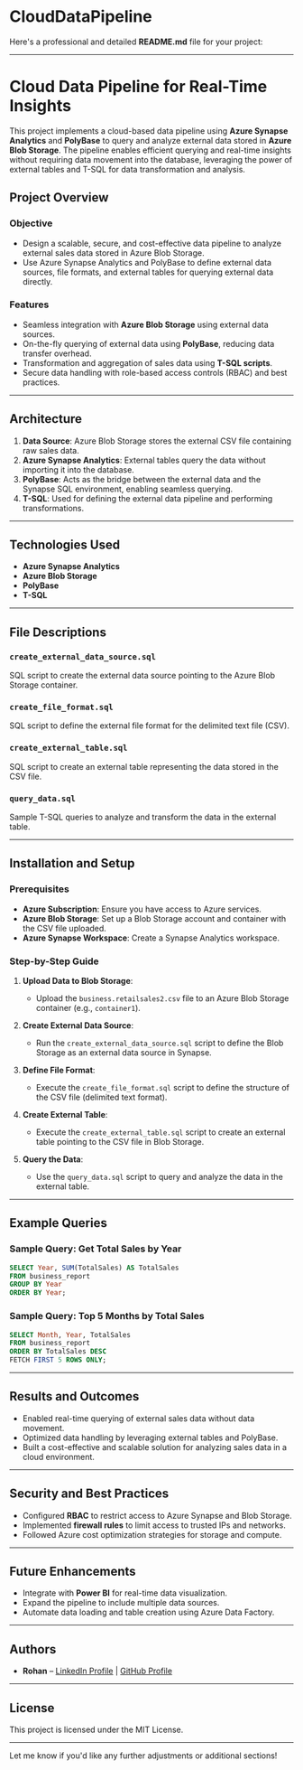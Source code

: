 # CloudDataPipeline
Here's a professional and detailed **README.md** file for your project:

---

# Cloud Data Pipeline for Real-Time Insights

This project implements a cloud-based data pipeline using **Azure Synapse Analytics** and **PolyBase** to query and analyze external data stored in **Azure Blob Storage**. The pipeline enables efficient querying and real-time insights without requiring data movement into the database, leveraging the power of external tables and T-SQL for data transformation and analysis.

## Project Overview

### Objective
- Design a scalable, secure, and cost-effective data pipeline to analyze external sales data stored in Azure Blob Storage.
- Use Azure Synapse Analytics and PolyBase to define external data sources, file formats, and external tables for querying external data directly.

### Features
- Seamless integration with **Azure Blob Storage** using external data sources.
- On-the-fly querying of external data using **PolyBase**, reducing data transfer overhead.
- Transformation and aggregation of sales data using **T-SQL scripts**.
- Secure data handling with role-based access controls (RBAC) and best practices.

---

## Architecture

1. **Data Source**: Azure Blob Storage stores the external CSV file containing raw sales data.
2. **Azure Synapse Analytics**: External tables query the data without importing it into the database.
3. **PolyBase**: Acts as the bridge between the external data and the Synapse SQL environment, enabling seamless querying.
4. **T-SQL**: Used for defining the external data pipeline and performing transformations.

---

## Technologies Used

- **Azure Synapse Analytics**
- **Azure Blob Storage**
- **PolyBase**
- **T-SQL**

---

## File Descriptions

### `create_external_data_source.sql`
SQL script to create the external data source pointing to the Azure Blob Storage container.

### `create_file_format.sql`
SQL script to define the external file format for the delimited text file (CSV).

### `create_external_table.sql`
SQL script to create an external table representing the data stored in the CSV file.

### `query_data.sql`
Sample T-SQL queries to analyze and transform the data in the external table.

---

## Installation and Setup

### Prerequisites
- **Azure Subscription**: Ensure you have access to Azure services.
- **Azure Blob Storage**: Set up a Blob Storage account and container with the CSV file uploaded.
- **Azure Synapse Workspace**: Create a Synapse Analytics workspace.

### Step-by-Step Guide
1. **Upload Data to Blob Storage**:
   - Upload the `business.retailsales2.csv` file to an Azure Blob Storage container (e.g., `container1`).

2. **Create External Data Source**:
   - Run the `create_external_data_source.sql` script to define the Blob Storage as an external data source in Synapse.

3. **Define File Format**:
   - Execute the `create_file_format.sql` script to define the structure of the CSV file (delimited text format).

4. **Create External Table**:
   - Execute the `create_external_table.sql` script to create an external table pointing to the CSV file in Blob Storage.

5. **Query the Data**:
   - Use the `query_data.sql` script to query and analyze the data in the external table.

---

## Example Queries

### Sample Query: Get Total Sales by Year
```sql
SELECT Year, SUM(TotalSales) AS TotalSales
FROM business_report
GROUP BY Year
ORDER BY Year;
```

### Sample Query: Top 5 Months by Total Sales
```sql
SELECT Month, Year, TotalSales
FROM business_report
ORDER BY TotalSales DESC
FETCH FIRST 5 ROWS ONLY;
```

---

## Results and Outcomes

- Enabled real-time querying of external sales data without data movement.
- Optimized data handling by leveraging external tables and PolyBase.
- Built a cost-effective and scalable solution for analyzing sales data in a cloud environment.

---

## Security and Best Practices

- Configured **RBAC** to restrict access to Azure Synapse and Blob Storage.
- Implemented **firewall rules** to limit access to trusted IPs and networks.
- Followed Azure cost optimization strategies for storage and compute.

---

## Future Enhancements

- Integrate with **Power BI** for real-time data visualization.
- Expand the pipeline to include multiple data sources.
- Automate data loading and table creation using Azure Data Factory.

---

## Authors

- **Rohan** – [LinkedIn Profile](#) | [GitHub Profile](#)

---

## License

This project is licensed under the MIT License.

---

Let me know if you'd like any further adjustments or additional sections!
